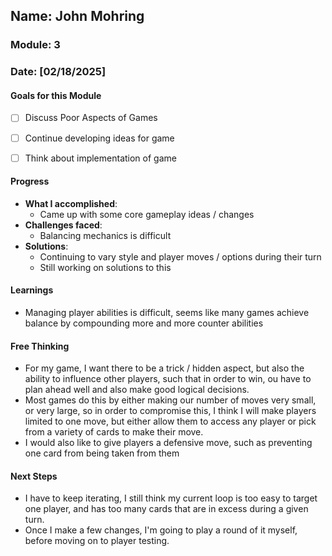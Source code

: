 <!-- Markdown Docs: https://docs.github.com/en/get-started/writing-on-github/getting-started-with-writing-and-formatting-on-github/basic-writing-and-formatting-syntax -->
## Name: John Mohring
### Module: 3

<!-- Repeat the below as needed-->
### Date: [02/18/2025]

#### Goals for this Module
- [ ] Discuss Poor Aspects of Games
- [ ] Continue developing ideas for game
- [ ] Think about implementation of game


#### Progress
- **What I accomplished**:
  - Came up with some core gameplay ideas / changes 
- **Challenges faced**:
  - Balancing mechanics is difficult
- **Solutions**:
  - Continuing to vary style and player moves / options during their turn
  - Still working on solutions to this

#### Learnings
-  Managing player abilities is difficult, seems like many games achieve balance by compounding more and more counter abilities
  
#### Free Thinking
- For my game, I want there to be a trick / hidden aspect, but also the ability to influence other players, such that in order to win, ou have to plan ahead well and also make good logical decisions.
- Most games do this by either making our number of moves very small, or very large, so in order to compromise this, I think I will make players limited to one move, but either allow them to access any player or pick from a variety of cards to make their move.
- I would also like to give players a defensive move, such as preventing one card from being taken from them

#### Next Steps
-  I have to keep iterating, I still think my current loop is too easy to target one player, and has too many cards that are in excess during a given turn.
-  Once I make a few changes, I'm going to play a round of it myself, before moving on to player testing.
